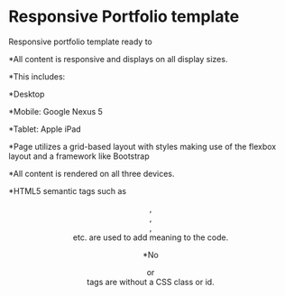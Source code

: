 # Responsive Portfolio template

Responsive portfolio template ready to

*All content is responsive and displays on all display sizes. 

*This includes:

  *Desktop
  
  *Mobile: Google Nexus 5
  
  *Tablet: Apple iPad
  
*Page utilizes a grid-based layout with styles making use of the flexbox layout and a framework like Bootstrap
 
*All content is rendered on all three devices.

*HTML5 semantic tags such as <header>, <footer>, <article>, <section> etc. are used to add meaning to the code.

*No <div> or <section> tags are without a CSS class or id.
